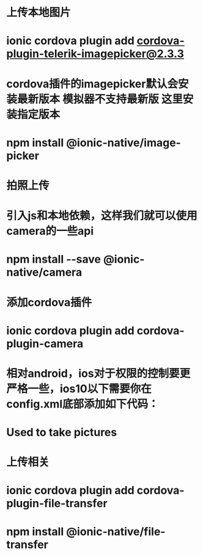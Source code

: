 # 上传本地图片
# ionic cordova plugin add cordova-plugin-telerik-imagepicker@2.3.3
# cordova插件的imagepicker默认会安装最新版本 模拟器不支持最新版  这里安装指定版本
# npm install @ionic-native/image-picker

# 拍照上传
# 引入js和本地依赖，这样我们就可以使用camera的一些api
# npm install --save @ionic-native/camera 
# 添加cordova插件
# ionic cordova plugin add cordova-plugin-camera
# <plugin name="cordova-plugin-camera" spec="^4.0.3" />
# 相对android，ios对于权限的控制要更严格一些，ios10以下需要你在config.xml底部添加如下代码：
# <edit-config file="*-Info.plist" mode="merge" target="NSCameraUsageDescription">
#    <string>Used to take pictures</string>
# </edit-config>

# 上传相关
# ionic cordova plugin add cordova-plugin-file-transfer
# npm install @ionic-native/file-transfer